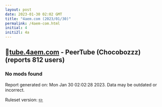 ```yaml
---
layout: post
date: 2023-01-30 02:02 GMT
title: "4aem.com (2023/01/30)"
permalink: /4aem-com.html
initial: 4
initi2l: 4a
---
```


## 🐘[tube.4aem.com](https://tube.4aem.com) - PeerTube (Chocobozzz) (reports 812 users)

### No mods found

Report generated on: Mon Jan 30 02:02:28 2023. Data may be outdated or incorrect.

Ruleset version: [✏️](/version-pencil)
